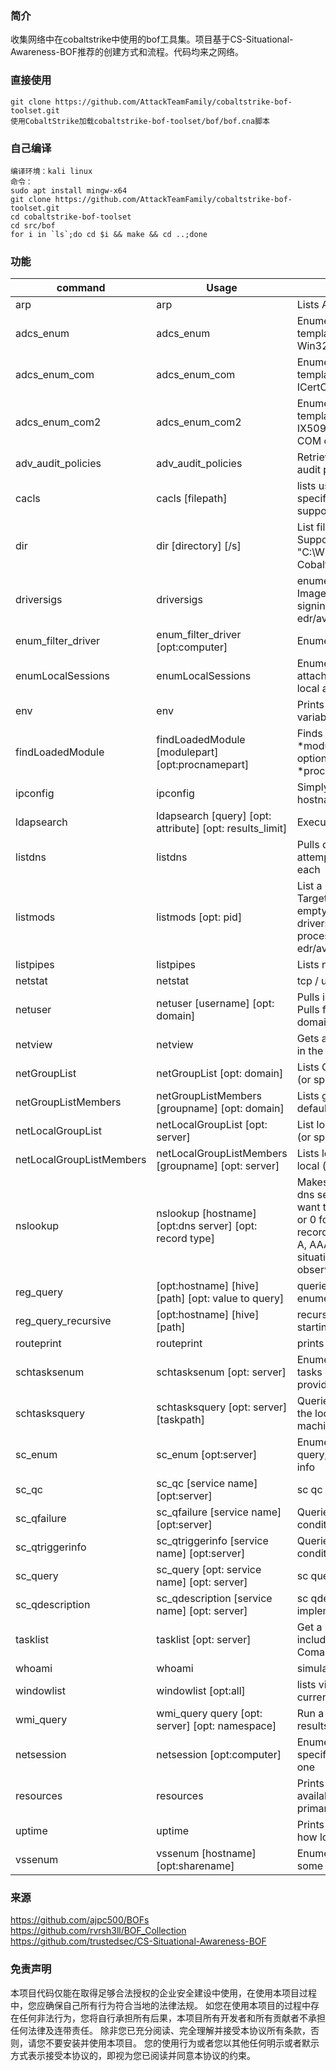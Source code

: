 ### 简介
收集网络中在cobaltstrike中使用的bof工具集。项目基于CS-Situational-Awareness-BOF推荐的创建方式和流程。代码均来之网络。

### 直接使用
```
git clone https://github.com/AttackTeamFamily/cobaltstrike-bof-toolset.git
使用CobaltStrike加载cobaltstrike-bof-toolset/bof/bof.cna脚本
```

### 自己编译
```
编译环境：kali linux
命令：
sudo apt install mingw-x64
git clone https://github.com/AttackTeamFamily/cobaltstrike-bof-toolset.git
cd cobaltstrike-bof-toolset
cd src/bof
for i in `ls`;do cd $i && make && cd ..;done
```

### 功能
|command|Usage|notes|
|-------|-----|-----|
|arp|arp| Lists ARP table|
|adcs_enum | adcs_enum | Enumerates CAs and templates in the AD using Win32 functions |
|adcs_enum_com | adcs_enum_com | Enumerates CAs and templates in the AD using ICertConfig COM object |
|adcs_enum_com2 | adcs_enum_com2 | Enumerates CAs and templates in the AD using IX509PolicyServerListManager COM object |
|adv_audit_policies | adv_audit_policies | Retrieves advanced security audit policies |
|cacls|cacls [filepath]|lists user permissions for the specified file, wildcards supported|
|dir|dir [directory] [/s]|List files in a directory. Supports wildcards (e.g. "C:\Windows\S*") the CobaltStrike `ls` command|
|driversigs|driversigs| enumerate installed services Imagepaths to check the signing cert against known edr/av vendors|
|enum_filter_driver|enum_filter_driver [opt:computer] | Enumerates all the filter drivers|
|enumLocalSessions|enumLocalSessions| Enumerate the currently attached user sessions both local and over rdp|
|env|env| Prints process environment variables|
|findLoadedModule|findLoadedModule [modulepart] [opt:procnamepart]| Finds what processes \*modulepart\* is loaded into, optionally searching just \*procnamepart\*|
|ipconfig|ipconfig| Simply gets ipv4 addresses, hostname and dns server|
|ldapsearch|ldapsearch [query] [opt: attribute] [opt: results_limit] | Executes LDAP searches |
|listdns|listdns| Pulls dns cache entries, attempts to query and resolve each|
|listmods|listmods [opt: pid]| List a process modules (DLL). Target current process if pid is empty. Complement to driversigs to determine if our process was injected by edr/av.|
|listpipes|listpipes| Lists named pipes|
|netstat|netstat| tcp / udp ipv4 netstat listing|
|netuser|netuser [username] [opt: domain]| Pulls info about specific user.  Pulls from domain if a domainname is specified|
|netview|netview| Gets a list of reachable servers in the current domain|
|netGroupList|netGroupList [opt: domain]|Lists Groups from the default (or specified) domain|
|netGroupListMembers|netGroupListMembers [groupname] [opt: domain]| Lists group members from the default (or specified) domain|
|netLocalGroupList|netLocalGroupList [opt: server]|List local groups from the local (or specified) computer|
|netLocalGroupListMembers|netLocalGroupListMembers [groupname] [opt: server]| Lists local groups from the local (or specified) computer|
|nslookup|nslookup [hostname] [opt:dns server] [opt: record type]| Makes a dns query.<br/>  dns server is the server you want to query (do not specify or 0 for default) <br/>record type is something like A, AAAA, or ANY.  Some situations are limited due to observed crashes.|
|reg_query|[opt:hostname] [hive] [path] [opt: value to query]|queries a registry value or enumerates a single key|
|reg_query_recursive|[opt:hostname] [hive] [path]| recursively enumerates a key starting at path|
|routeprint|routeprint| prints ipv4 configured routes|
|schtasksenum|schtasksenum [opt: server]| Enumerates all scheduled tasks on the local or if provided remote machine|
|schtasksquery|schtasksquery [opt: server] [taskpath]| Queries the given task from the local or if provided remote machine|
|sc_enum| sc_enum [opt:server] | Enumerates all services for qc, query, qfailure, and qtriggers info |
|sc_qc|sc_qc [service name] [opt:server]| sc qc impelmentation in bof|
|sc_qfailure|sc_qfailure [service name] [opt:server] | Queries a service for failure conditions |
|sc_qtriggerinfo|sc_qtriggerinfo [service name] [opt:server] | Queries a service for trigger conditions |
|sc_query|sc_query [opt: service name] [opt: server]| sc query implementation in bof|
|sc_qdescription|sc_qdescription [service name] [opt: server] | sc qdescription implementation in bof|
|tasklist|tasklist [opt: server]| Get a list of running processes including PID, PPID and ComandLine (uses wmi)|
|whoami|whoami| simulates whoami /all|
|windowlist|windowlist [opt:all]| lists visible windows in the current users session|
|wmi_query|wmi_query query [opt: server] [opt: namespace]| Run a wmi query and display results in CSV format|
|netsession|netsession [opt:computer] | Enumerates all sessions on the specified computer or the local one|
|resources|resources| Prints memory usage and available disk space on the primary hard drive|
|uptime|uptime| Prints system boot time and how long it's been since then|
|vssenum|vssenum [hostname] [opt:sharename]| Enumerates shadow copies on some server 2012+ machines|


### 来源
https://github.com/ajpc500/BOFs
https://github.com/rvrsh3ll/BOF_Collection
https://github.com/trustedsec/CS-Situational-Awareness-BOF

### 免责声明
本项目代码仅能在取得足够合法授权的企业安全建设中使用，在使用本项目过程中，您应确保自己所有行为符合当地的法律法规。 如您在使用本项目的过程中存在任何非法行为，您将自行承担所有后果，本项目所有开发者和所有贡献者不承担任何法律及连带责任。 除非您已充分阅读、完全理解并接受本协议所有条款，否则，请您不要安装并使用本项目。 您的使用行为或者您以其他任何明示或者默示方式表示接受本协议的，即视为您已阅读并同意本协议的约束。
